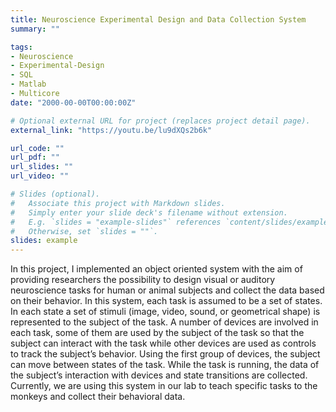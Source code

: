 ```yaml
---
title: Neuroscience Experimental Design and Data Collection System
summary: ""

tags:
- Neuroscience
- Experimental-Design
- SQL
- Matlab
- Multicore
date: "2000-00-00T00:00:00Z"

# Optional external URL for project (replaces project detail page).
external_link: "https://youtu.be/lu9dXQs2b6k"

url_code: ""
url_pdf: ""
url_slides: ""
url_video: ""

# Slides (optional).
#   Associate this project with Markdown slides.
#   Simply enter your slide deck's filename without extension.
#   E.g. `slides = "example-slides"` references `content/slides/example-slides.md`.
#   Otherwise, set `slides = ""`.
slides: example
---
```


In this project, I implemented an object oriented system with the aim of providing researchers the possibility to design visual or auditory neuroscience tasks for human or animal subjects and collect the data based on their behavior. In this system, each task is assumed to be a set of states. In each state a set of stimuli (image, video, sound, or geometrical shape) is represented to the subject of the task. A number of devices are involved in each task, some of them are used by the subject of the task so that the subject can interact with the task while other devices are used as controls to track the subject’s behavior. Using the first group of devices, the subject can move between states of the task. While the task is running, the data of the subject’s interaction with devices and state transitions are collected. Currently, we are using this system in our lab to teach specific tasks to the monkeys and collect their behavioral data.